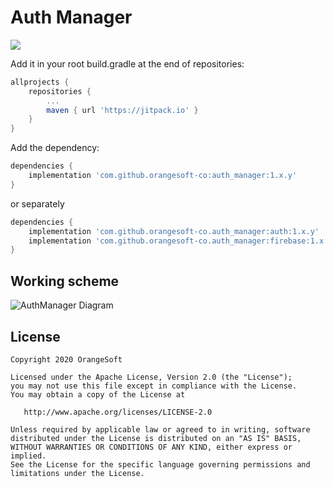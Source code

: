 # Auth Manager

[![](https://jitpack.io/v/orangesoft-co/auth_manager.svg)](https://jitpack.io/#orangesoft-co/auth_manager)

Add it in your root build.gradle at the end of repositories:

```groovy
allprojects {
	repositories {
		...
		maven { url 'https://jitpack.io' }
	}
}
```

Add the dependency:

```groovy
dependencies {
	implementation 'com.github.orangesoft-co:auth_manager:1.x.y'
}
```
or separately

```groovy
dependencies {
	implementation 'com.github.orangesoft-co.auth_manager:auth:1.x.y'
	implementation 'com.github.orangesoft-co.auth_manager:firebase:1.x.y'
}
```

## Working scheme
![AuthManager Diagram](https://lh3.googleusercontent.com/3aRDiD8fGGDgNFEeOp0RsuBpn1QO7TtCy_3ZWhRMhaMuNTP2KrYkDrlKUYgR_odVOAnR3IusfNNg9zxcS1G1kiusHFtYgrS1YR0e0qafChjVjkVOtIgtGe4Q894Um18yWCPDiBL6PM_fpGO97ai3Bn2ogLJtkdFzu70ctho5OxVwGiclXTcrTXTCwgvzdGaVBwzZPAFABua3NWl5a9VeIavV8wQ8CA387h2ze0q0-9CcjA_gqA85xps6R-G7ksAnI0xiMISgMmsg-Ut6llQHlcf8YihoMQT4Y5uwFIdvdyUCP-4vxxyKr0d5M1cfhPX46AmE-NdriBXwi9xuPWxcppZQ9iOADXijJEFmeitNkRrgpbN569ZsZFIiMjDmzz_udzqBuBWaKfB701gTvkJcxKFx3U0t5bSD2BdkA5gGxCZEl5vY6k7HdLOs1wnIsPJb4SaL3DW0bGPyki7a1khg1rglPMz4E6JT_yQZC5AFYZAWSTT2oavW1KCRm0SWEotTKsZ-8xyCi2GS6NK5ckJf3exeCaoJHfQsWPs9Rnd2wImlnwHgTnDtNANHXDlnWUeXsBqgH2zPn08fyBn_F2ILIEwGZZy1_FeJpQKhWwksJZVw7lqoJl1O0mBXf_0nQ1NFj_WYS6E406R4C14kIwvSZ_-tofaxHtyyvI-Jtd2jNxPSQYdyv7ttMujOjImr=w789-h408-no?authuser=1)

## License

    Copyright 2020 OrangeSoft

    Licensed under the Apache License, Version 2.0 (the "License");
    you may not use this file except in compliance with the License.
    You may obtain a copy of the License at

       http://www.apache.org/licenses/LICENSE-2.0

    Unless required by applicable law or agreed to in writing, software
    distributed under the License is distributed on an "AS IS" BASIS,
    WITHOUT WARRANTIES OR CONDITIONS OF ANY KIND, either express or implied.
    See the License for the specific language governing permissions and
    limitations under the License.

